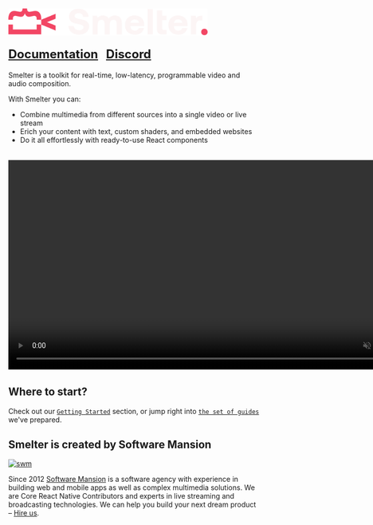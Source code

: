 <h1>
  <img src="assets/smelter-logo-transparent.svg" width=400 alt="Smelter" style="margin-bottom: 16px;">
  <div style="display: flex; justify-content: flex-start; align-items: center;margin-bottom: 16px;">
    <a href="https://smelter.dev/docs" style="font-size: 24px; margin-right: 8px;">Documentation</a> 
    <a href="https://discord.gg/Cxj3rzTTag" style="font-size: 24px; margin-left: 8px;">Discord</a>
  </div>
</h1>

Smelter is a toolkit for real-time, low-latency, programmable video and audio composition.

With Smelter you can:
- Combine multimedia from different sources into a single video or live stream
- Erich your content with text, custom shaders, and embedded websites
- Do it all effortlessly with ready-to-use React components

<div align="left" style="margin-top: 32px;">
  <video width="840" autoplay muted loop src="https://www.smelter.dev/videos/smelter-commercial.mp4" />
</div>


## Where to start?

Check out our [`Getting Started`](https://smelter.dev/docs) section, or jump right into [`the set of guides`](https://www.smelter.dev/ts-sdk/guides/quick-start/) we've prepared.

## Smelter is created by Software Mansion

[![swm](https://logo.swmansion.com/logo?color=white&variant=desktop&width=150&tag=smelter-github 'Software Mansion')](https://swmansion.com)

Since 2012 [Software Mansion](https://swmansion.com) is a software agency with experience in building web and mobile apps as well as complex multimedia solutions. We are Core React Native Contributors and experts in live streaming and broadcasting technologies. We can help you build your next dream product – [Hire us](https://swmansion.com/contact/projects?utm_source=smelter&utm_medium=readme).
